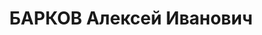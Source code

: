 ---
title: БАРКОВ Алексей Иванович
description: "1899 г.р., русский, урож. г.Серпухова, Московской области, соц. происхождение\
  \ из рабочих, образование средне-техническое, прож. г.Ростов-на-Дону, нач. отдела\
  \ кадров Крайсуда. \n  Арестован 11.06.1937г. НКВД по АЧК за участие в троцкистской\
  \ террористической вредительско-диверсионной организации. \n  Осуждён 11.12.1937г.\
  \ ВК Верховного суда СССР по ст.58-8-11 УК РСФСР к расстрелу."
---